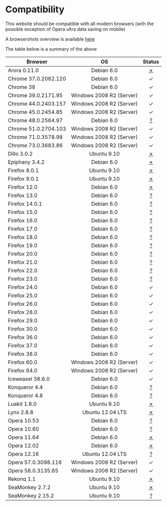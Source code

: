 # Compatibility
This website should be compatible with all modern browsers (with the possible exception of Opera ultra data saving on mobile)

A browsershots overview is available [here](http://browsershots.org/https://ggtylerr-website.tylerflowers.repl.co/)

The table below is a summary of the above

| Browser              | OS                       | Status |
|----------------------|:------------------------:|:------:|
| Arora 0.11.0         | Debian 6.0               |[✗](http://browsershots.org/screenshots/38f2b11795cf1224526b03426b296fa3)|
| Chrome 37.0.2062.120 | Debian 6.0               | ✓      |
| Chrome 38            | Debian 6.0               | ✓      |
| Chrome 39.0.2171.95  | Windows 2008 R2 (Server) | ✓      |
| Chrome 44.0.2403.157 | Windows 2008 R2 (Server) | ✓      |
| Chrome 45.0.2454.85  | Windows 2008 R2 (Server) | ✓      |
| Chrome 48.0.2564.97  | Debian 6.0               |[?](http://browsershots.org/screenshots/b3093b5553663cb8a2e72955b6bbd9dd)|
| Chrome 51.0.2704.103 | Windows 2008 R2 (Server) | ✓      |
| Chrome 71.0.3578.98  | Windows 2008 R2 (Server) | ✓      |
| Chrome 73.0.3683.86  | Windows 2008 R2 (Server) | ✓      |
| Dillo 3.0.2          | Ubuntu 9.10              |[✗](http://browsershots.org/screenshots/5d00ebea8d7f41520a4306f5708c22b7)|
| Epiphany 3.4.2       | Debian 6.0               |[✗](http://browsershots.org/screenshots/57b6b7b6655c6d1cf79de1399139f76a)|
| Firefox 8.0.1        | Ubuntu 9.10              |[✗](http://browsershots.org/screenshots/a146e7c697eb7d8428f304c5f1394067)|
| Firefox 9.0.1        | Ubuntu 9.10              |[✗](http://browsershots.org/screenshots/bd42cabc0326fded5d896ae9b5053954)|
| Firefox 12.0         | Debian 6.0               |[✗](http://browsershots.org/screenshots/c04d1f1fd7a30ddf781286566554397e)|
| Firefox 13.0         | Debian 6.0               |[?](http://browsershots.org/screenshots/de4bb06b138d3988f207c7d735ce4ce2)|
| Firefox 14.0.1       | Debian 6.0               |[?](http://browsershots.org/screenshots/8e6e2530a3ed4911bb7fe931f26672e6)|
| Firefox 15.0         | Debian 6.0               |[?](http://browsershots.org/screenshots/fe471a64fac03b6f880156194711b304)|
| Firefox 16.0         | Debian 6.0               |[?](http://browsershots.org/screenshots/7ed64a8d3c84508c0ff7860ffa27b66b)|
| Firefox 17.0         | Debian 6.0               |[?](http://browsershots.org/screenshots/3b4878fe88e4b037ab2ebf5f6b06efea)|
| Firefox 18.0         | Debian 6.0               |[?](http://browsershots.org/screenshots/b817e7df707151e23a8375cd5bdbf757)|
| Firefox 19.0         | Debian 6.0               |[?](http://browsershots.org/screenshots/fcd7b60db87a47b965ee7262a7435b53)|
| Firefox 20.0         | Debian 6.0               |[?](http://browsershots.org/screenshots/469b363bf61e1884d9be4e05904dbd9b)|
| Firefox 21.0         | Debian 6.0               |[?](http://browsershots.org/screenshots/a4a368826d0c0792cea1fded9160e33b)|
| Firefox 22.0         | Debian 6.0               |[?](http://browsershots.org/screenshots/58dfee0e22c5a5f0da33fe4f66957da5)|
| Firefox 23.0         | Debian 6.0               |[?](http://browsershots.org/screenshots/6b98ded358bc77bba549560ae1b4789d)|
| Firefox 24.0         | Debian 6.0               | ✓      |
| Firefox 25.0         | Debian 6.0               | ✓      |
| Firefox 26.0         | Debian 6.0               | ✓      |
| Firefox 28.0         | Debian 6.0               | ✓      |
| Firefox 29.0         | Debian 6.0               | ✓      |
| Firefox 30.0         | Debian 6.0               | ✓      |
| Firefox 36.0         | Debian 6.0               | ✓      |
| Firefox 37.0         | Debian 6.0               | ✓      |
| Firefox 38.0         | Debian 6.0               | ✓      |
| Firefox 60.0         | Windows 2008 R2 (Server) | ✓      |
| Firefox 64.0         | Windows 2008 R2 (Server) | ✓      |
| Iceweasel 38.6.0     | Debian 6.0               | ✓      |
| Konqueror 4.4        | Debian 6.0               |[?](http://browsershots.org/screenshots/d1a06b74e81607644fd6810ba72727e0)|
| Konqueror 4.8        | Debian 6.0               |[?](http://browsershots.org/screenshots/4e1daeebb188b2d488ba4aee8c7135fb)|
| Luakit 1.8.0         | Ubuntu 9.10              |[✗](http://browsershots.org/screenshots/c59a5afa32ae6b8500ee0300abec6d56)|
| Lynx 2.8.8           | Ubuntu 12.04 LTS         |[✗](http://browsershots.org/screenshots/779f333171cde9ed4bf35b3691df399b)|
| Opera 10.53          | Debian 6.0               |[?](http://browsershots.org/screenshots/d09a000ec4d0f369cf8ff761eabe9f7d)|
| Opera 10.60          | Debian 6.0               |[?](http://browsershots.org/screenshots/9d27cad88a5d1771083dc963478571a9)|
| Opera 11.64          | Debian 6.0               |[✗](http://browsershots.org/screenshots/9d27cad88a5d1771083dc963478571a9)|
| Opera 12.02          | Debian 6.0               |[✗](http://browsershots.org/screenshots/9c88ace5697cc01e1153b6733ca01b11)|
| Opera 12.16          | Ubuntu 12.04 LTS         |[?](http://browsershots.org/screenshots/b4d767b61b54d2dde99155d2e9b98d5c)|
| Opera 57.0.3098.116  | Windows 2008 R2 (Server) | ✓      |
| Opera 58.0.3135.65   | Windows 2008 R2 (Server) | ✓      |
| Rekonq 1.1           | Ubuntu 9.10              |[✗](http://browsershots.org/screenshots/873f2ed2bcee2ce1cfda2de0fcf0c7eb)|
| SeaMonkey 2.7.2      | Ubuntu 9.10              |[✗](http://browsershots.org/screenshots/90a57115f41c0696979fc2a6b1241163)|
| SeaMonkey 2.15.2     | Ubuntu 9.10              |[?](http://browsershots.org/screenshots/ca2e88842b64ba60d171ed6aff825e16)|
